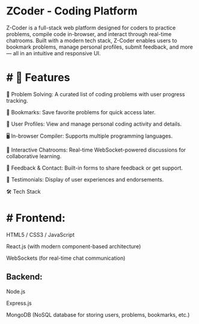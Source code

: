 #  ZCoder - Coding Platform

Z-Coder is a full-stack web platform designed for coders to practice problems, compile code in-browser, and interact through real-time chatrooms. Built with a modern tech stack, Z-Coder enables users to bookmark problems, manage personal profiles, submit feedback, and more — all in an intuitive and responsive UI.

# # 🚀 Features
🧠 Problem Solving: A curated list of coding problems with user progress tracking.

🔖 Bookmarks: Save favorite problems for quick access later.

👤 User Profiles: View and manage personal coding activity and details.

🖥️ In-browser Compiler: Supports multiple programming languages.

💬 Interactive Chatrooms: Real-time WebSocket-powered discussions for collaborative learning.

📝 Feedback & Contact: Built-in forms to share feedback or get support.

🌟 Testimonials: Display of user experiences and endorsements.

🛠️ Tech Stack

# # Frontend:

HTML5 / CSS3 / JavaScript

React.js (with modern component-based architecture)

WebSockets (for real-time chat communication)

## Backend:
Node.js

Express.js

MongoDB (NoSQL database for storing users, problems, bookmarks, etc.)


